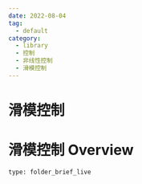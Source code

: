 ```yaml
---
date: 2022-08-04
tag:
  - default
category:
  - library
  - 控制
  - 非线性控制
  - 滑模控制
---
```


# 滑模控制
# 滑模控制 Overview
 
```ccard
type: folder_brief_live
```
 
